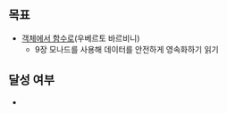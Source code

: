 ## 목표

- [객체에서 함수로](https://product.kyobobook.co.kr/detail/S000214983374)(우베르토 바르비니) 
  - 9장 모나드를 사용해 데이터를 안전하게 영속화하기 읽기

## 달성 여부
- 
